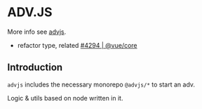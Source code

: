 # ADV.JS

More info see [advjs](https://github.com/YunYouJun/advjs).

- refactor type, related [#4294 | @vue/core](https://github.com/vuejs/core/issues/4294)

## Introduction

`advjs` includes the necessary monorepo `@advjs/*` to start an adv.

Logic & utils based on node written in it.
